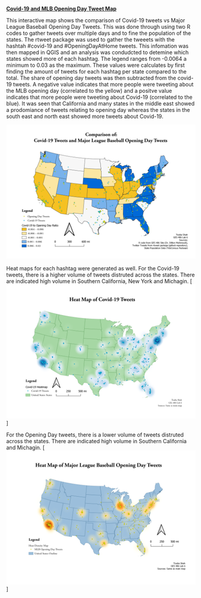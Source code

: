 [**Covid-19 and MLB Opening Day Tweet Map**](/Covid_19/index.html)

This interactive map shows the comparison of Covid-19 tweets vs Major League Baseball Opening Day Tweets. This was done through using  two R codes to gather tweets over multiple days and to fine the population of the states. The rtweet package was used to gather the tweeets with the hashtah #covid-19 and #OpeningDayAtHome tweets. This infomation was then mapped in QGIS and an analysis was condudcted to detemine which states showed more of each hashtag. The legend ranges from -0.0064 a minimum to 0.03 as the maximum. These values were calculates by first finding the amount of tweets for each hashtag per state compared to the total. The share of opening day tweets was then subtracted from the covid-19 tweets. A negative value indicates that more people were tweeting about the MLB opening day (correlated to the yellow) and a positve value indicates that more people were tweeting about Covid-19 (correlated to the blue). It was seen that California and many states in the middle east showed a prodomiance of tweets relating to opening day whereas the states in the south east and north east showed more tweets about Covid-19. 

[<img src="/images/Covid_Game.png"/>](/Covid_19/index.html)

Heat maps for each hashtag were generated as well. 
For the Covid-19 tweets, there is a higher volume of tweets distruted across the states. There are indicated high volume in Southern California, New York and Michagin. 
[<img src="/images/CovidHeat.png"/>]

For the Opening Day tweets, there is a lower volume of tweets distruted across the states. There are indicated high volume in Southern California and Michagin. 
[<img src="/images/GameDayHeat.png"/>]
